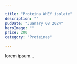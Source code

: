 ```yaml
---

title: "Proteina WHEY isolate"
description: ""
pudDate: "Juanary 08 2024"
heroImage: ""
price: 200
category: "Proteinas"

---
```


lorem ipsum...

